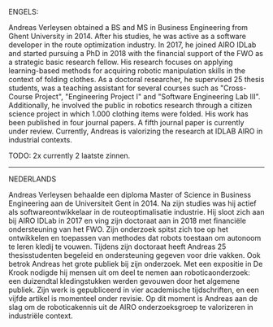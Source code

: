 ENGELS:

Andreas Verleysen obtained a BS and MS in Business Engineering from Ghent University in 2014. After his studies, he was active as a software developer in the route optimization industry. In 2017, he joined AIRO IDLab and started pursuing a PhD in 2018 with the financial support of the FWO as a strategic basic research fellow. His research focuses on applying learning-based methods for acquiring robotic manipulation skills in the context of folding clothes. As a doctoral researcher, he supervised 25 thesis students, was a teaching assistant for several courses such as "Cross-Course Project", "Engineering Project I" and "Software Engineering Lab III". Additionally, he involved the public in robotics research through a citizen science project in which 1.000 clothing items were folded. His work has been published in four journal papers. A fifth journal paper is currently under review. Currently, Andreas is valorizing the research at IDLAB AIRO in industrial contexts.

TODO: 2x currently 2 laatste zinnen. 

---

NEDERLANDS

Andreas Verleysen behaalde een diploma Master of Science in Business Engineering aan de Universiteit Gent in 2014.
Na zijn studies was hij actief als softwareontwikkelaar in de routeoptimalisatie industrie.
Hij sloot zich aan bij AIRO IDLab in 2017 en ving zijn doctoraat aan in 2018 met financiële ondersteuning van het FWO. 
Zijn onderzoek spitst zich toe op het ontwikkelen en toepassen van methodes dat robots toestaan om autonoom te leren kledij te vouwen.
Tijdens zijn doctoraat heeft Andreas 25 thesisstudenten begeleid en ondersteuning gegeven voor drie vakken. 
Ook betrok Andreas het grote publiek bij zijn onderzoek. Met een expositie in De Krook nodigde hij mensen uit om deel te nemen aan roboticaonderzoek: een duizendtal kledingstukken werden gevouwen door het algemene publiek.
Zijn werk is gepubliceerd in vier academische tijdschriften, en een vijfde artikel is momenteel onder revisie.
Op dit moment is Andreas aan de slag om de roboticakennis uit de AIRO onderzoeksgroep te valorizeren in industriële context. 
